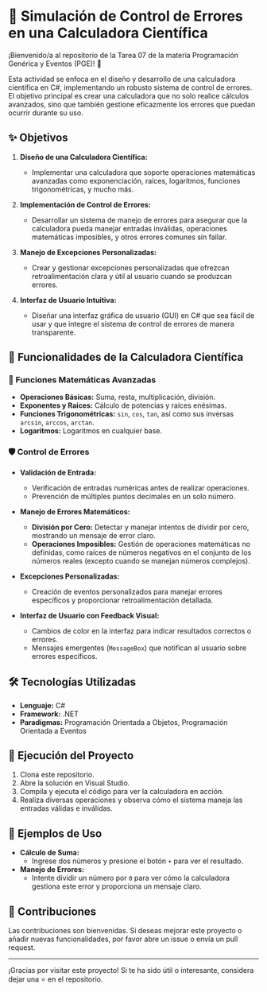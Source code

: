 # 🧮 Simulación de Control de Errores en una Calculadora Científica

¡Bienvenido/a al repositorio de la Tarea 07 de la materia Programación Genérica y Eventos (PGE)! 🚀

Esta actividad se enfoca en el diseño y desarrollo de una calculadora científica en C#, implementando un robusto sistema de control de errores. El objetivo principal es crear una calculadora que no solo realice cálculos avanzados, sino que también gestione eficazmente los errores que puedan ocurrir durante su uso.

## ✨ Objetivos

1. **Diseño de una Calculadora Científica:**
   - Implementar una calculadora que soporte operaciones matemáticas avanzadas como exponenciación, raíces, logaritmos, funciones trigonométricas, y mucho más.

2. **Implementación de Control de Errores:**
   - Desarrollar un sistema de manejo de errores para asegurar que la calculadora pueda manejar entradas inválidas, operaciones matemáticas imposibles, y otros errores comunes sin fallar.

3. **Manejo de Excepciones Personalizadas:**
   - Crear y gestionar excepciones personalizadas que ofrezcan retroalimentación clara y útil al usuario cuando se produzcan errores.

4. **Interfaz de Usuario Intuitiva:**
   - Diseñar una interfaz gráfica de usuario (GUI) en C# que sea fácil de usar y que integre el sistema de control de errores de manera transparente.

## 🎯 Funcionalidades de la Calculadora Científica

### 🧩 Funciones Matemáticas Avanzadas
- **Operaciones Básicas:** Suma, resta, multiplicación, división.
- **Exponentes y Raíces:** Cálculo de potencias y raíces enésimas.
- **Funciones Trigonométricas:** `sin`, `cos`, `tan`, así como sus inversas `arcsin`, `arccos`, `arctan`.
- **Logaritmos:** Logaritmos en cualquier base.

### 🛡️ Control de Errores
- **Validación de Entrada:**
  - Verificación de entradas numéricas antes de realizar operaciones.
  - Prevención de múltiples puntos decimales en un solo número.
  
- **Manejo de Errores Matemáticos:**
  - **División por Cero:** Detectar y manejar intentos de dividir por cero, mostrando un mensaje de error claro.
  - **Operaciones Imposibles:** Gestión de operaciones matemáticas no definidas, como raíces de números negativos en el conjunto de los números reales (excepto cuando se manejan números complejos).

- **Excepciones Personalizadas:**
  - Creación de eventos personalizados para manejar errores específicos y proporcionar retroalimentación detallada.

- **Interfaz de Usuario con Feedback Visual:**
  - Cambios de color en la interfaz para indicar resultados correctos o errores.
  - Mensajes emergentes (`MessageBox`) que notifican al usuario sobre errores específicos.

## 🛠️ Tecnologías Utilizadas

- **Lenguaje:** C#
- **Framework:** .NET
- **Paradigmas:** Programación Orientada a Objetos, Programación Orientada a Eventos

## 🚀 Ejecución del Proyecto

1. Clona este repositorio.
2. Abre la solución en Visual Studio.
3. Compila y ejecuta el código para ver la calculadora en acción.
4. Realiza diversas operaciones y observa cómo el sistema maneja las entradas válidas e inválidas.

## 🌟 Ejemplos de Uso

- **Cálculo de Suma:**
  - Ingrese dos números y presione el botón `+` para ver el resultado.
- **Manejo de Errores:**
  - Intente dividir un número por `0` para ver cómo la calculadora gestiona este error y proporciona un mensaje claro.

## 🤝 Contribuciones

Las contribuciones son bienvenidas. Si deseas mejorar este proyecto o añadir nuevas funcionalidades, por favor abre un issue o envía un pull request.

---
¡Gracias por visitar este proyecto! Si te ha sido útil o interesante, considera dejar una ⭐ en el repositorio.
